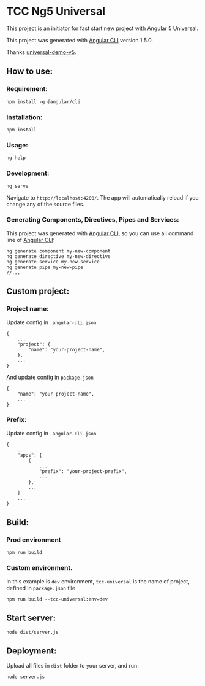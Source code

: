 # TCC Ng5 Universal

This project is an initiator for fast start new project with Angular 5 Universal.

This project was generated with [Angular CLI](https://github.com/angular/angular-cli) version 1.5.0.

Thanks [universal-demo-v5](https://github.com/evertonrobertoauler/universal-demo-v5).


How to use:
-------------
### Requirement:
```
npm install -g @angular/cli
```

### Installation:
```
npm install
```
    
### Usage:
```
ng help
```

### Development:
```
ng serve
```
Navigate to `http://localhost:4200/`. The app will automatically reload if you change any of the source files.
    
    
### Generating Components, Directives, Pipes and Services:
This project was generated with [Angular CLI](https://github.com/angular/angular-cli), so you can use all command line of [Angular CLI](https://github.com/angular/angular-cli): 
```
ng generate component my-new-component
ng generate directive my-new-directive
ng generate service my-new-service
ng generate pipe my-new-pipe
//...
```
    
Custom project:
-------------
### Project name:
Update config in `.angular-cli.json`
```
{
    ...
    "project": {
        "name": "your-project-name",
    },
    ...
}
```
And update config in `package.json`
```
{
    "name": "your-project-name",
    ...
}
```

### Prefix:
Update config in `.angular-cli.json`
```
{
    ...
    "apps": [
        {
            ...
            "prefix": "your-project-prefix",
            ...
        },
        ...
    ]
    ...
}
```
   
Build:
-------------
### Prod environment
```
npm run build
```
    
### Custom environment.
In this example is `dev` environment, `tcc-universal` is the name of project, defined in `package.json` file
```
npm run build --tcc-universal:env=dev
```
   
Start server:
-------------
```
node dist/server.js
```
   
Deployment:
-------------
Upload all files in `dist` folder to your server, and run:
```
node server.js
```